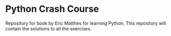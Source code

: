 # Python Crash Course

Repository for book by Eric Matthes for learning Python. This repository will contain the solutions to all the exercises. 
